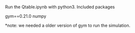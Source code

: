Run the Qtable.ipynb with python3. 
Included packages


gym==0.21.0
numpy 

*note: we needed a older version of gym to run the simulation.
